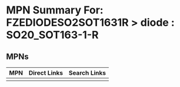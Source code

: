 



# MPN Summary For: FZEDIODESO2SOT1631R > diode : SO20_SOT163-1-R

## MPNs
  

|MPN|Direct Links|Search Links|
| :--- | :--- | :--- |
||||
